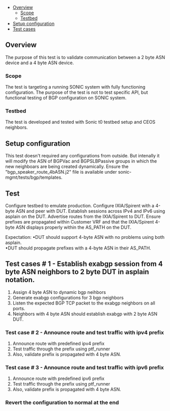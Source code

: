 - [Overview](#overview)
    - [Scope](#scope)
    - [Testbed](#testbed)
- [Setup configuration](#setup-configuration)
- [Test cases](#test-cases)

## Overview
The purpose of this test is to validate communication between a 2 byte ASN device and a 4 byte ASN device.
### Scope
The test is targeting a running SONIC system with fully functioning configuration. The purpose of the test is not to test specific API, but functional testing of BGP configuration on SONIC system.

### Testbed
The test is developed and tested with Sonic t0 testbed setup and CEOS neighbors.

## Setup configuration
This test doesn't required any configurations from outside. But intenally it will modify the ASN of BGPVac and BGPSLBPassive groups in which the new neighboars are being created dynamically. Ensure the "bgp_speaker_route_4bASN.j2" file is available under sonic-mgmt/tests/bgp/templates.

## Test
Configure testbed to emulate production.
Configure IXIA/Spirent with a 4-byte ASN and peer with DUT.
Establish sessions across IPv4 and IPv6 using asplain on the DUT.
Advertise routes from the IXIA/Spirent to DUT.
Ensure prefixes are propagated within Customer VRF 
and that the IXIA/Spirent 4-byte ASN displays properly within the AS_PATH on the DUT.


Expectation:
•DUT should support 4-byte ASN with no problems using both asplain.    
•DUT should propagate prefixes with a 4-byte ASN in their AS_PATH.
## Test cases # 1 - Establish exabgp session from 4 byte ASN neighbors to 2 byte DUT in asplain notation.
1. Assign 4 byte ASN to dynamic bgp neihbors
2. Generate exabgp configurations for 3 bgp neighbors
3. Listen the expected BGP TCP packet to the exabgp neighbors on all ports. 
4. Neighbors with 4 byte ASN should establish exabgp with 2 byte ASN DUT.

### Test case # 2 - Announce route and test traffic with ipv4 prefix
1. Announce route with predefined ipv4 prefix 
2. Test traffic through the prefix using ptf_runner
3. Also, validate prefix is propagated with 4 byte ASN.

### Test case # 3 - Announce route and test traffic with ipv6 prefix
1. Announce route with predefined ipv6 prefix
2. Test traffic through the prefix using ptf_runner
3. Also, validate prefix is propagated with 4 byte ASN.

### Revert the configuration to normal at the end
